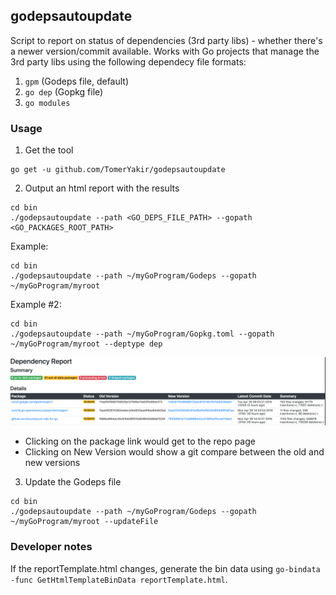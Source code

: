 ## godepsautoupdate
Script to report on status of dependencies (3rd party libs) - whether there's a newer version/commit available.
Works with Go projects that manage the 3rd party libs using the following dependecy file formats:
1. `gpm` (Godeps file, default)
2. `go dep` (Gopkg file)
3. `go modules`

### Usage
1. Get the tool
```
go get -u github.com/TomerYakir/godepsautoupdate
```

2. Output an html report with the results
```
cd bin
./godepsautoupdate --path <GO_DEPS_FILE_PATH> --gopath <GO_PACKAGES_ROOT_PATH>
```

Example:
```
cd bin
./godepsautoupdate --path ~/myGoProgram/Godeps --gopath ~/myGoProgram/myroot
```

Example #2:
```
cd bin
./godepsautoupdate --path ~/myGoProgram/Gopkg.toml --gopath ~/myGoProgram/myroot --deptype dep
```


![Report Example](reportScreenshot.png?raw=true "Report Example")

- Clicking on the package link would get to the repo page
- Clicking on New Version would show a git compare between the old and new versions

3. Update the Godeps file
```
cd bin
./godepsautoupdate --path ~/myGoProgram/Godeps --gopath ~/myGoProgram/myroot --updateFile
```

### Developer notes
If the reportTemplate.html changes, generate the bin data using `go-bindata -func GetHtmlTemplateBinData reportTemplate.html`.